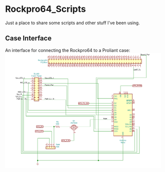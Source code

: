 # Rockpro64_Scripts
Just a place to share some scripts and other stuff I've been using.

## Case Interface
An interface for connecting the Rockpro64 to a Proliant case:
![DL160-Case](/images/DL160_Case.png)
